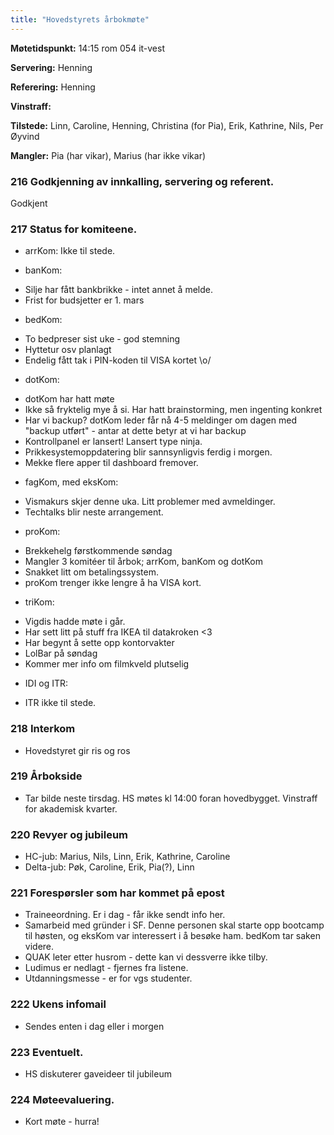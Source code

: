 ```yaml
---
title: "Hovedstyrets årbokmøte"
---
```


**Møtetidspunkt:** 14:15 rom 054 it-vest

**Servering:** Henning

**Referering:** Henning

**Vinstraff:** 

**Tilstede:** Linn, Caroline, Henning, Christina (for Pia), Erik, Kathrine, Nils, Per Øyvind

**Mangler:** Pia (har vikar), Marius (har ikke vikar)

### 216 Godkjenning av innkalling, servering og referent.

Godkjent

### 217 Status for komiteene.

- arrKom: Ikke til stede.

- banKom:
 * Silje har fått bankbrikke - intet annet å melde.
 * Frist for budsjetter er 1. mars

- bedKom:
 * To bedpreser sist uke - god stemning
 * Hyttetur osv planlagt
 * Endelig fått tak i PIN-koden til VISA kortet \o/

- dotKom: 
 * dotKom har hatt møte
 * Ikke så fryktelig mye å si. Har hatt brainstorming, men ingenting konkret
 * Har vi backup? dotKom leder får nå 4-5 meldinger om dagen med "backup utført" - antar at dette betyr at vi har backup
 * Kontrollpanel er lansert! Lansert type ninja.
 * Prikkesystemoppdatering blir sannsynligvis ferdig i morgen.
 * Mekke flere apper til dashboard fremover.

- fagKom, med eksKom:
 * Vismakurs skjer denne uka. Litt problemer med avmeldinger.
 * Techtalks blir neste arrangement.

- proKom:
 * Brekkehelg førstkommende søndag
 * Mangler 3 komitéer til årbok; arrKom, banKom og dotKom
 * Snakket litt om betalingssystem.
 * proKom trenger ikke lengre å ha VISA kort.

- triKom:
 * Vigdis hadde møte i går.
 * Har sett litt på stuff fra IKEA til datakroken <3
 * Har begynt å sette opp kontorvakter
 * LolBar på søndag
 * Kommer mer info om filmkveld plutselig

- IDI og ITR:
 * ITR ikke til stede.

### 218 Interkom

 * Hovedstyret gir ris og ros

### 219 Årbokside

* Tar bilde neste tirsdag. HS møtes kl 14:00 foran hovedbygget. Vinstraff for akademisk kvarter.

### 220 Revyer og jubileum

* HC-jub: Marius, Nils, Linn, Erik, Kathrine, Caroline
* Delta-jub: Pøk, Caroline, Erik, Pia(?), Linn

### 221 Forespørsler som har kommet på epost

* Traineeordning. Er i dag - får ikke sendt info her.
* Samarbeid med gründer i SF. Denne personen skal starte opp bootcamp til høsten, og eksKom var interessert i å besøke ham. bedKom tar saken videre.
* QUAK leter etter husrom - dette kan vi dessverre ikke tilby.
* Ludimus er nedlagt - fjernes fra listene.
* Utdanningsmesse - er for vgs studenter.

### 222 Ukens infomail

* Sendes enten i dag eller i morgen

### 223 Eventuelt.

* HS diskuterer gaveideer til jubileum

### 224 Møteevaluering.

* Kort møte - hurra!